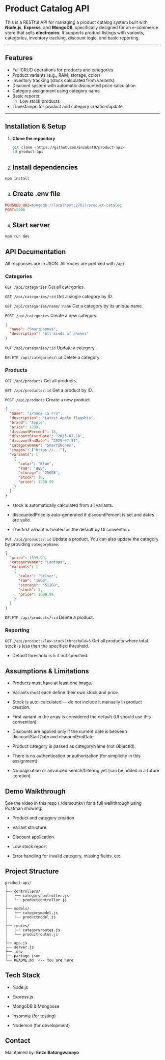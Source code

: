 # Product Catalog API

This is a RESTful API for managing a product catalog system built with **Node.js**, **Express**, and **MongoDB**, specifically designed for an e-commerce store that sells **electronics**. It supports product listings with variants, categories, inventory tracking, discount logic, and basic reporting.

---

## Features

- Full CRUD operations for products and categories
- Product variants (e.g., RAM, storage, color)
- Inventory tracking (stock calculated from variants)
- Discount system with automatic discounted price calculation
- Category assignment using category name
- Basic reports:
  - Low stock products
- Timestamps for product and category creation/update

---

## Installation & Setup

1. **Clone the repository**
   ```bash
   git clone <https://github.com/Enzobat0/product-api>
   cd product-api
   ```

2. ## Install dependencies
```bash
npm install
```
3. ## Create .env file
```ini
MONGODB_URI=mongodb://localhost:27017/product-catalog
PORT=5000
```
4. ## Start server
```bash
npm run dev
```

## API Documentation
All responses are in JSON. All routes are prefixed with ```/api```

### Categories
```GET /api/categories```
Get all categories.

```GET /api/categories/:id```
Get a single category by ID.

```GET /api/categories/name/:name```
Get a category by its unique name.

```POST /api/categories```
Create a new category.
```json
{
  "name": "Smartphones",
  "description": "All kinds of phones"
}
```
```PUT /api/categories/:id```
Update a category.

```DELETE /api/categories/:id```
Delete a category.

### Products
```GET /api/products```
Get all products.

```GET /api/products/:id```
Get a product by ID.

```POST /api/products```
Create a new product.
```json
{
  "name": "iPhone 15 Pro",
  "description": "Latest Apple flagship",
  "brand": "Apple",
  "price": 1299,
  "discountPercent": 15,
  "discountStartDate": "2025-07-10",
  "discountEndDate": "2025-07-31",
  "categoryName": "Smartphones",
  "images": ["https://..."],
  "variants": [
    {
      "color": "Blue",
      "ram": "8GB",
      "storage": "256GB",
      "stock": 10,
      "price": 1299.99
    }
  ]
}
```
- stock is automatically calculated from all variants.

- discountedPrice is auto-generated if discountPercent is set and dates are valid.

- The first variant is treated as the default by UI convention.

```PUT /api/products/:id```
Update a product. You can also update the category by providing ```categoryName```:
```json
{
  "price": 1099.99,
  "categoryName": "Laptops",
  "variants": [
    {
      "color": "Silver",
      "ram": "16GB",
      "storage": "512GB",
      "stock": 5,
      "price": 1099.99
    }
  ]
}
```
```DELETE /api/products/:id```
Delete a product.


### Reporting
```GET /api/products/low-stock?threshold=5```
Get all products where total stock is less than the specified threshold.

- Default threshold is 5 if not specified.


## Assumptions & Limitations
- Products must have at least one image.

- Variants must each define their own stock and price.

- Stock is auto-calculated — do not include it manually in product creation.

- First variant in the array is considered the default (UI should use this convention).

- Discounts are applied only if the current date is between discountStartDate and discountEndDate.

- Product category is passed as categoryName (not ObjectId).

- There is no authentication or authorization (for simplicity in this assignment).

- No pagination or advanced search/filtering yet (can be added in a future iteration).

## Demo Walkthrough
See the video in this repo (./demo.mkv) for a full walkthrough using Postman showing:

- Product and category creation

- Variant structure

- Discount application

- Low stock report

- Error handling for invalid category, missing fields, etc.

## Project Structure
```pgsql
product-api/
│
├── controllers/
│   └── categorycontroller.js
│   └── productcontroller.js
│
├── models/
│   └── categorymodel.js
│   └── productmodel.js
│
├── routes/
│   └── categoryroutes.js
│   └── productroutes.js
│
├── app.js
├── server.js
├── .env
├── package.json
└── README.md  <-- You are here
```
## Tech Stack
- Node.js

- Express.js

- MongoDB & Mongoose

- Insomnia (for testing)

- Nodemon (for development)

## Contact
Maintained by: **Enzo Batungwanayo**

